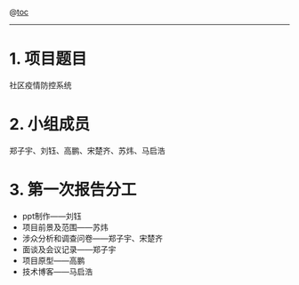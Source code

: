 @[toc](目录)
***
# 1. 项目题目
社区疫情防控系统

# 2. 小组成员
郑子宇、刘钰、高鹏、宋楚齐、苏炜、马启浩

# 3. 第一次报告分工
- ppt制作——刘钰
- 项目前景及范围——苏炜
- 涉众分析和调查问卷——郑子宇、宋楚齐
- 面谈及会议记录——郑子宇
- 项目原型——高鹏
- 技术博客——马启浩